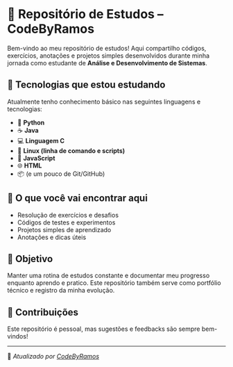 # 🧠 Repositório de Estudos – CodeByRamos

Bem-vindo ao meu repositório de estudos! Aqui compartilho códigos, exercícios, anotações e projetos simples desenvolvidos durante minha jornada como estudante de **Análise e Desenvolvimento de Sistemas**.

## 🚀 Tecnologias que estou estudando

Atualmente tenho conhecimento básico nas seguintes linguagens e tecnologias:

- 🐍 **Python**
- ☕ **Java**
- 💻 **Linguagem C**
- 🐧 **Linux (linha de comando e scripts)**
- 📜 **JavaScript**
- 🌐 **HTML**
- 📦 (e um pouco de Git/GitHub)

## 📂 O que você vai encontrar aqui

- Resolução de exercícios e desafios
- Códigos de testes e experimentos
- Projetos simples de aprendizado
- Anotações e dicas úteis

## 🎯 Objetivo

Manter uma rotina de estudos constante e documentar meu progresso enquanto aprendo e pratico. Este repositório também serve como portfólio técnico e registro da minha evolução.

## 🤝 Contribuições

Este repositório é pessoal, mas sugestões e feedbacks são sempre bem-vindos!

---

📅 _Atualizado por [CodeByRamos](https://github.com/CodeByRamos)_
